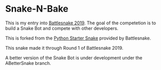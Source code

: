 # Snake-N-Bake

This is my entry into [Battlesnake 2019](https://play.battlesnake.io/).
The goal of the competetion is to build a Snake Bot and compete with other developers.

This is forked from the [Python Starter Snake](https://github.com/battlesnakeio/starter-snake-python) provided by Battlesnake.

This snake made it through Round 1 of Battlesnake 2019.

A better version of the Snake Bot is under development under the ABetterSnake branch.
